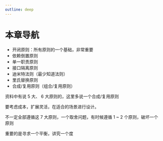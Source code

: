 ```yaml
---
outline: deep
---
```

# 本章导航

* 开闭原则：所有原则的一个基础，非常重要
* 依赖倒置原则
* 单一职责原则
* 接口隔离原则
* 迪米特法则（最少知道法则）
* 里氏替换原则
* 合成/复用原则（组合/复用原则）

资料中有说 5 大、 6 大原则的，这里多说一个合成/复用原则

要考虑成本，扩展灵活，在适合的场景进行设计。

不一定全部遵循这 7 大原则，一个取舍问题，有时候遵循 1 ~ 2 个原则，破坏一个原则

重要的是寻求一个平衡，讲究一个度
